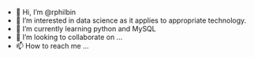 - 👋 Hi, I’m @rphilbin
- 👀 I’m interested in data science as it applies to appropriate technology.
- 🌱 I’m currently learning python and MySQL
- 💞️ I’m looking to collaborate on ...
- 📫 How to reach me ...

<!---
rphilbin/rphilbin is a ✨ special ✨ repository because its `README.md` (this file) appears on your GitHub profile.
You can click the Preview link to take a look at your changes.
--->
